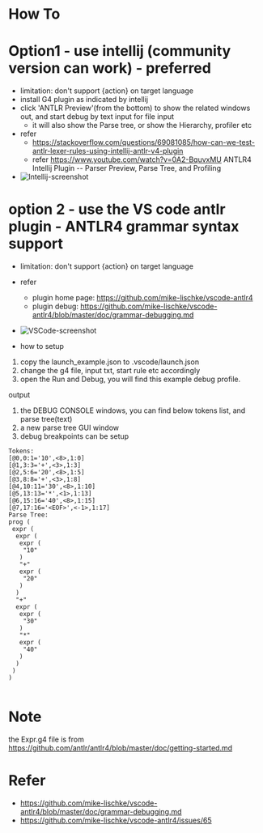 # How To
# Option1 - use intellij (community version can work) - preferred
- limitation: don't support {action} on target language
- install G4 plugin as indicated by intellij
- click 'ANTLR Preview'(from the bottom) to show the related windows out, and start debug by text input for file input
  - it will also show the Parse tree, or show the Hierarchy, profiler etc
- refer
  - https://stackoverflow.com/questions/69081085/how-can-we-test-antlr-lexer-rules-using-intellij-antlr-v4-plugin
  - refer https://www.youtube.com/watch?v=0A2-BquvxMU ANTLR4 Intellij Plugin -- Parser Preview, Parse Tree, and Profiling
- ![Intellij-screenshot](https://github.com/baoyingwang/LibrariesEvaluation/tree/master/eval-antlr/example_debug/antlr-ide-intellij.png?raw=true)

# option 2 - use the VS code antlr plugin - ANTLR4 grammar syntax support
- limitation: don't support {action} on target language
- refer
  - plugin home page: https://github.com/mike-lischke/vscode-antlr4
  - plugin debug: https://github.com/mike-lischke/vscode-antlr4/blob/master/doc/grammar-debugging.md
- ![VSCode-screenshot](https://github.com/baoyingwang/LibrariesEvaluation/tree/master/eval-antlr/example_debug/antlr-ide-vscode.png?raw=true)


- how to setup
1. copy the launch_example.json to .vscode/launch.json
1. change the g4 file, input txt, start rule etc accordingly
1. open the Run and Debug, you will find this example debug profile.

output
1. the DEBUG CONSOLE windows, you can find below tokens list, and parse tree(text)
1. a new parse tree GUI window
1. debug breakpoints can be setup
```
Tokens:
[@0,0:1='10',<8>,1:0]
[@1,3:3='+',<3>,1:3]
[@2,5:6='20',<8>,1:5]
[@3,8:8='+',<3>,1:8]
[@4,10:11='30',<8>,1:10]
[@5,13:13='*',<1>,1:13]
[@6,15:16='40',<8>,1:15]
[@7,17:16='<EOF>',<-1>,1:17]
Parse Tree:
prog (
 expr (
  expr (
   expr (
    "10"
   )
   "+"
   expr (
    "20"
   )
  )
  "+"
  expr (
   expr (
    "30"
   )
   "*"
   expr (
    "40"
   )
  )
 )
)


```


# Note 
the  Expr.g4 file is from https://github.com/antlr/antlr4/blob/master/doc/getting-started.md

# Refer
- https://github.com/mike-lischke/vscode-antlr4/blob/master/doc/grammar-debugging.md
- https://github.com/mike-lischke/vscode-antlr4/issues/65